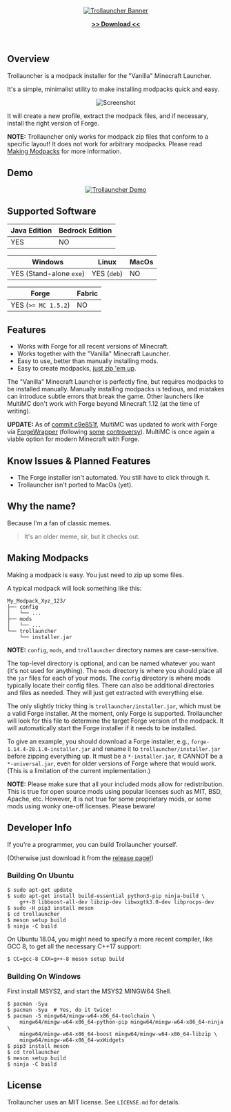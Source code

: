 <p align="center">
    <a href="https://github.com/tprk77/trollauncher">
        <img src="resource/banner_big.png" alt="Trollauncher Banner" />
    </a>
</p>
<p align="center">
    <a href="https://github.com/tprk77/trollauncher/releases">
        <b>&gt;&gt; Download &lt;&lt;</b>
    </a>
</p>

<br/>

## Overview ##

Trollauncher is a modpack installer for the "Vanilla" Minecraft Launcher.

It's a simple, minimalist utility to make installing modpacks quick and easy.

<p align="center">
    <img src="resource/screenshot.png" alt="Screenshot" />
</p>

It will create a new profile, extract the modpack files, and if necessary,
install the right version of Forge.

**NOTE:** Trollauncher only works for modpack zip files that conform to a
specific layout! It does not work for arbitrary modpacks. Please read [Making
Modpacks](#making-modpacks) for more information.

## Demo ##

<p align="center">
    <a href="https://youtu.be/L-zkzFXI994">
        <img src="resource/trollauncher_demo.gif" alt="Trollauncher Demo" />
    </a>
</p>

## Supported Software ##

| Java Edition | Bedrock Edition |
| ------------ | --------------- |
| YES          | NO              |

| Windows                 | Linux       | MacOs |
| ----------------------- |------------ |------ |
| YES (Stand-alone `exe`) | YES (`deb`) | NO    |

| Forge               | Fabric |
| ------------------- | ------ |
| YES (`>= MC 1.5.2`) | NO     |

## Features ##

* Works with Forge for all recent versions of Minecraft.
* Works together with the "Vanilla" Minecraft Launcher.
* Easy to use, better than manually installing mods.
* Easy to create modpacks, [just zip 'em up](#making-modpacks).

The "Vanilla" Minecraft Launcher is perfectly fine, but requires modpacks to be
installed manually. Manually installing modpacks is tedious, and mistakes can
introduce subtle errors that break the game. Other launchers like MultiMC don't
work with Forge beyond Minecraft 1.12 (at the time of writing).

**UPDATE:** As of [commit c9e851f][multimc_c9e851f], MultiMC was updated to work
with Forge via [ForgeWrapper][forge_wrapper] (following [some][multimc_ebb17cb]
[controversy][multimc_e6cc65c]). MultiMC is once again a viable option for
modern Minecraft with Forge.

## Know Issues & Planned Features ##

* The Forge installer isn't automated. You still have to click through it.
* Trollauncher isn't ported to MacOs (yet).

## Why the name? ##

Because I'm a fan of classic memes.

> It's an older meme, sir, but it checks out.

## Making Modpacks ##

Making a modpack is easy. You just need to zip up some files.

A typical modpack will look something like this:

```text
My_Modpack_Xyz_123/
├── config
│   └── ...
├── mods
│   └── ...
└── trollauncher
    └── installer.jar
```

**NOTE:** `config`, `mods`, and `trollauncher` directory names are
case-sensitive.

The top-level directory is optional, and can be named whatever you want (it's
not used for anything). The `mods` directory is where you should place all the
`jar` files for each of your mods. The `config` directory is where mods
typically locate their config files. There can also be additional directories
and files as needed. They will just get extracted with everything else.

The only slightly tricky thing is `trollauncher/installer.jar`, which must be a
valid Forge installer. At the moment, only Forge is supported. Trollauncher will
look for this file to determine the target Forge version of the modpack. It will
automatically start the Forge installer if it needs to be installed.

To give an example, you should download a Forge installer, e.g.,
`forge-1.14.4-28.1.0-installer.jar` and rename it to
`trollauncher/installer.jar` before zipping everything up. It must be a
`*-installer.jar`, it CANNOT be a `*-universal.jar`, even for older versions of
Forge where that would work. (This is a limitation of the current
implementation.)

**NOTE:** Please make sure that all your included mods allow for redistribution.
This is true for open source mods using popular licenses such as MIT, BSD,
Apache, etc. However, it is not true for some proprietary mods, or some mods
using wonky one-off licenses. Please beware!

## Developer Info ##

If you're a programmer, you can build Trollauncher yourself.

(Otherwise just download it from the [release page!][trollauncher_releases])

### Building On Ubuntu ###

```text
$ sudo apt-get update
$ sudo apt-get install build-essential python3-pip ninja-build \
    g++-8 libboost-all-dev libzip-dev libwxgtk3.0-dev libprocps-dev
$ sudo -H pip3 install meson
$ cd trollauncher
$ meson setup build
$ ninja -C build
```

On Ubuntu 18.04, you might need to specify a more recent compiler, like GCC 8,
to get all the necessary C++17 support:

```text
$ CC=gcc-8 CXX=g++-8 meson setup build
```

### Building On Windows ###

First install MSYS2, and start the MSYS2 MINGW64 Shell.

```text
$ pacman -Syu
$ pacman -Syu  # Yes, do it twice!
$ pacman -S mingw64/mingw-w64-x86_64-toolchain \
    mingw64/mingw-w64-x86_64-python-pip mingw64/mingw-w64-x86_64-ninja \
    mingw64/mingw-w64-x86_64-boost mingw64/mingw-w64-x86_64-libzip \
    mingw64/mingw-w64-x86_64-wxWidgets
$ pip3 install meson
$ cd trollauncher
$ meson setup build
$ ninja -C build
```

## License ##

Trollauncher uses an MIT license. See `LICENSE.md` for details.

<!-- Links -->

[trollauncher_releases]: https://github.com/tprk77/trollauncher/releases
[multimc_c9e851f]: https://github.com/MultiMC/MultiMC5/commit/c9e851f12f501657629e41339ad604c3cfba82e1
[multimc_ebb17cb]: https://github.com/MultiMC/MultiMC5/commit/ebb17cb5f8b4b7771c28bb0286846aa52d29d6a0
[multimc_e6cc65c]: https://github.com/MultiMC/MultiMC5/commit/e6cc65cf69b3fb2c1fa08e6768669f826048af20
[forge_wrapper]: https://github.com/ZekerZhayard/ForgeWrapper

<!-- Local Variables: -->
<!-- fill-column: 80 -->
<!-- End: -->
